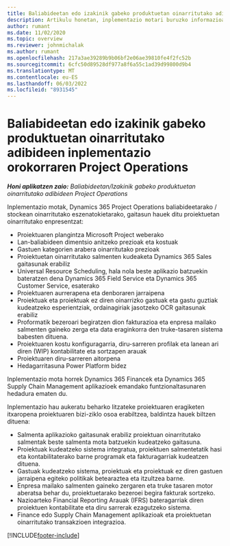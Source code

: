 ```yaml
---
title: Baliabideetan edo izakinik gabeko produktuetan oinarritutako adibideen inplementazio orokorraren Project Operations
description: Artikulu honetan, inplementazio motari buruzko informazioa ematen da, baliabide/biltegiratu gabeetan oinarritutako agertokietarako proiektu-eragiketak.
author: rumant
ms.date: 11/02/2020
ms.topic: overview
ms.reviewer: johnmichalak
ms.author: rumant
ms.openlocfilehash: 217a3ae39289b9b06bf2e06ae39810fe4f2fc52b
ms.sourcegitcommit: 6cfc50d89528df977a8f6a55c1ad39d99800d9b4
ms.translationtype: MT
ms.contentlocale: eu-ES
ms.lasthandoff: 06/03/2022
ms.locfileid: "8931545"
---
```

# <a name="project-operations-for-resourcenon-stocked-based-scenarios-deployment-overview"></a>Baliabideetan edo izakinik gabeko produktuetan oinarritutako adibideen inplementazio orokorraren Project Operations

_**Honi aplikatzen zaio:** Baliabideetan/Izakinik gabeko produktuetan oinarritutako adibideen Project Operations_

Inplementazio motak, Dynamics 365 Project Operations baliabideetarako / stockean oinarritutako eszenatokietarako, gaitasun hauek ditu proiektuetan oinarritutako enpresentzat:

- Proiektuaren plangintza Microsoft Project weberako
- Lan-baliabideen dimentsio anitzeko prezioak eta kostuak
- Gastuen kategorien arabera oinarritutako prezioak
- Proiektuetan oinarritutako salmenten kudeaketa Dynamics 365 Sales gaitasunak erabiliz
- Universal Resource Scheduling, hala nola beste aplikazio batzuekin bateratzen dena Dynamics 365 Field Service eta Dynamics 365 Customer Service, esaterako
- Proiektuaren aurrerapena eta denboraren jarraipena
- Proiektuak eta proiektuak ez diren oinarrizko gastuak eta gastu guztiak kudeatzeko esperientziak, ordainagiriak jasotzeko OCR gaitasunak erabiliz
- Proformatik bezeroari begiratzen dion fakturazioa eta enpresa mailako salmenten gaineko zerga eta data eraginkorra den truke-tasaren sistema babesten dituena.
- Proiektuaren kostu konfiguragarria, diru-sarreren profilak eta lanean ari diren (WIP) kontabilitate eta sortzapen arauak
- Proiektuaren diru-sarreren aitorpena
- Hedagarritasuna Power Platform bidez

Inplementazio mota horrek Dynamics 365 Financek eta Dynamics 365 Supply Chain Management aplikazioek emandako funtzionaltasunaren hedadura ematen du.

Inplementazio hau aukeratu beharko litzateke proiektuaren eragiketen itxaropena proiektuaren bizi-ziklo osoa erabiltzea, baldintza hauek biltzen dituena:

- Salmenta aplikazioko gaitasunak erabiliz proiektuan oinarritutako salmentak beste salmenta mota batzuekin kudeatzeko gaitasuna.
- Proiektuak kudeatzeko sistema integratua, proiektuen salmentetatik hasi eta kontabilitaterako barne programak eta fakturagarriak kudeatzen dituena.
- Gastuak kudeatzeko sistema, proiektuak eta proiektuak ez diren gastuen jarraipena egiteko politikak betearaztea eta itzultzea barne.
- Enpresa mailako salmenten gaineko zergaren eta truke tasaren motor aberatsa behar du, proiektuetarako bezeroei begira fakturak sortzeko.
- Nazioarteko Financial Reporting Arauak (IFRS) bateragarriak diren proiektuen kontabilitate eta diru sarrerak ezagutzeko sistema.
- Finance edo Supply Chain Management aplikazioak eta proiektuetan oinarritutako transakzioen integrazioa.


[!INCLUDE[footer-include](../includes/footer-banner.md)]